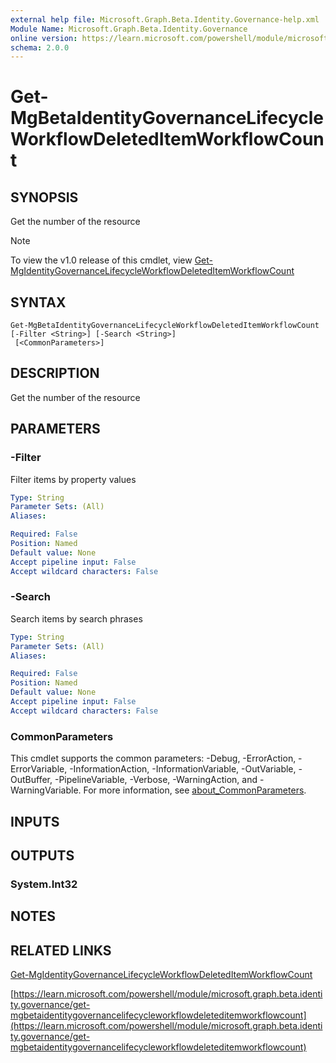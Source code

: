 ```yaml
---
external help file: Microsoft.Graph.Beta.Identity.Governance-help.xml
Module Name: Microsoft.Graph.Beta.Identity.Governance
online version: https://learn.microsoft.com/powershell/module/microsoft.graph.beta.identity.governance/get-mgbetaidentitygovernancelifecycleworkflowdeleteditemworkflowcount
schema: 2.0.0
---
```


# Get-MgBetaIdentityGovernanceLifecycleWorkflowDeletedItemWorkflowCount

## SYNOPSIS
Get the number of the resource

> [!NOTE]
> To view the v1.0 release of this cmdlet, view [Get-MgIdentityGovernanceLifecycleWorkflowDeletedItemWorkflowCount](/powershell/module/Microsoft.Graph.Identity.Governance/Get-MgIdentityGovernanceLifecycleWorkflowDeletedItemWorkflowCount?view=graph-powershell-1.0)

## SYNTAX

```
Get-MgBetaIdentityGovernanceLifecycleWorkflowDeletedItemWorkflowCount [-Filter <String>] [-Search <String>]
 [<CommonParameters>]
```

## DESCRIPTION
Get the number of the resource

## PARAMETERS

### -Filter
Filter items by property values

```yaml
Type: String
Parameter Sets: (All)
Aliases:

Required: False
Position: Named
Default value: None
Accept pipeline input: False
Accept wildcard characters: False
```

### -Search
Search items by search phrases

```yaml
Type: String
Parameter Sets: (All)
Aliases:

Required: False
Position: Named
Default value: None
Accept pipeline input: False
Accept wildcard characters: False
```

### CommonParameters
This cmdlet supports the common parameters: -Debug, -ErrorAction, -ErrorVariable, -InformationAction, -InformationVariable, -OutVariable, -OutBuffer, -PipelineVariable, -Verbose, -WarningAction, and -WarningVariable. For more information, see [about_CommonParameters](http://go.microsoft.com/fwlink/?LinkID=113216).

## INPUTS

## OUTPUTS

### System.Int32
## NOTES

## RELATED LINKS
[Get-MgIdentityGovernanceLifecycleWorkflowDeletedItemWorkflowCount](/powershell/module/Microsoft.Graph.Identity.Governance/Get-MgIdentityGovernanceLifecycleWorkflowDeletedItemWorkflowCount?view=graph-powershell-1.0)

[https://learn.microsoft.com/powershell/module/microsoft.graph.beta.identity.governance/get-mgbetaidentitygovernancelifecycleworkflowdeleteditemworkflowcount](https://learn.microsoft.com/powershell/module/microsoft.graph.beta.identity.governance/get-mgbetaidentitygovernancelifecycleworkflowdeleteditemworkflowcount)



